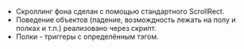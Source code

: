 <ul>
  <li>Скроллинг фона сделан с помощью стандартного ScrollRect.</li>
  <li>Поведение объектов (падение, возмождность лежать на полу и полках и т.п.) реализовано через скрипт.</li>
  <li>Полки - триггеры с определённым тэгом.</li>
</ul>
